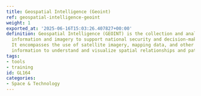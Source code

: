 ```yaml
---
title: Geospatial Intelligence (Geoint)
ref: geospatial-intelligence-geoint
weight: 1
exported_at: '2025-06-16T15:03:26.407827+00:00'
definition: Geospatial Intelligence (GEOINT) is the collection and analysis of geographic
  information and imagery to support national security and decision-making processes.
  It encompasses the use of satellite imagery, mapping data, and other geospatial
  information to understand and visualize spatial relationships and patterns.
tags:
- tools
- training
id: GL164
categories:
- Space & Technology
---
```


